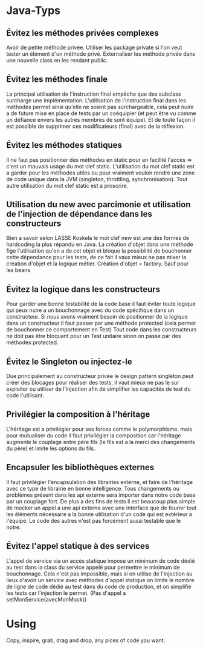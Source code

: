 # Java-Typs

## Évitez les méthodes privées complexes

Avoir de petite méthode privée. Utiliser les package private si l'on veut tester un élément d'un méthode privé.
Externaliser les méthode privée dans une nouvelle class en les rendant public.

## Évitez les méthodes finale

La principal utilisation de l'instruction final empêche que des subclass surcharge une implémentation. L'utilisation de l'instruction final dans les méthodes permet ainsi qu'elle ne soient pas surchargeable, cela peut nuire a de future mise en place de tests par un coéquipier (et peut être vu comme un défiance envers les autres membres de sont équipe). Et de toute façon il est possible de supprimer ces modificateurs (final) avec de la réflexion.

## Évitez les méthodes statiques

Il ne faut pas positionner des méthodes en static pour en facilité l'accès => c'est un mauvais usage du mot clef static. L'utilisation du mot clef static est a garder pour les méthodes utiles ou pour vraiment vouloir rendre une zone de code unique dans la JVM (singleton, throttling, synchronisation). Tout autre utilisation du mot clef static est a proscrire.

## Utilisation du new avec parcimonie et utilisation de l'injection de dépendance dans les constructeurs

Bien a savoir selon LASSE Koskela le mot clef new est une des formes de hardcoding la plus répandu en Java.
La création d'objet dans une méthode fige l'utilisation qu'on a de cet objet et bloque la possibilité de bouchonner cette dépendance pour les tests, de ce fait il vaux mieux ne pas mixer la création d'objet et la logique métier.
Création d'objet = factory. Sauf pour les beans

## Évitez la logique dans les constructeurs

Pour garder une bonne testabilité de la code base il faut éviter toute logique qui peux nuire a un bouchonnage avec du code spécifique dans un constructeur.
Si nous avons vraiment besoin de positionner de la logique dans un constructeur il faut passer par une méthode protected (cela permet de bouchonner ce comportement en Test)
Tout code dans les constructeurs ne doit pas être bloquant pour un Test unitaire sinon on passe par des méthodes protected.

## Évitez le Singleton ou injectez-le

Due principalement au constructeur privée le design pattern singleton peut créer des blocages pour réaliser des tests, il vaut mieux ne pas le sur exploiter ou utiliser de l'injection afin de simplifier les capacités de test du code l'utilisant.

## Privilégier la composition à l'héritage

L'héritage est a privilégier pour ses forces comme le polymorphisme, mais pour mutualiser du code il faut privilégier la composition car l'héritage augmente le couplage entre père fils (le fils est a la merci des changements du père) et limite les options du fils.

## Encapsuler les bibliothèques externes

Il faut privilégier l'encapsulation des librairies externe, et faire de l'héritage avec ce type de librairie en bonne intelligence. Tous changements ou problèmes présent dans les api externe sera importer dans notre code base par un couplage fort. De plus a des fins de tests il est beaucoup plus simple de mocker un appel a une api externe avec une interface que de fournir tout les éléments nécessaire a la bonne utilisation d'un code qui est extérieur a l'équipe. Le code des autres n'est pas forcément aussi testable que le notre.

## Évitez l'appel statique à des services

L'appel de service via un accès statique impose un minimum de code dédié au test dans la class du service appelé pour permettre le minimum de bouchonnage. Cela n'est pas impossible, mais si on utilise de l'injection au lieux d'avoir un service avec méthodes d'appel statique on limite le nombre de ligne de code dédié au test dans du code de production, et on simplifie les tests car l'injection le permet. (Pas d'appel a setMonService(avecMonMock))

# Using

Copy, inspire, grab, drag and drop, any pices of code you want.
